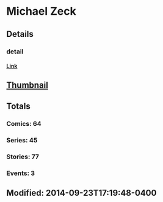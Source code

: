 # Michael  Zeck 
## Details
### detail
#### [Link](http://marvel.com/comics/creators/3447/michael_zeck?utm_campaign=apiRef&utm_source=225578a89fc76f3d20fbffda5d17a88d)
## [Thumbnail](http://i.annihil.us/u/prod/marvel/i/mg/3/20/4bc48151c5067.jpg)
## Totals
### Comics: 64
### Series: 45
### Stories: 77
### Events: 3
## Modified: 2014-09-23T17:19:48-0400